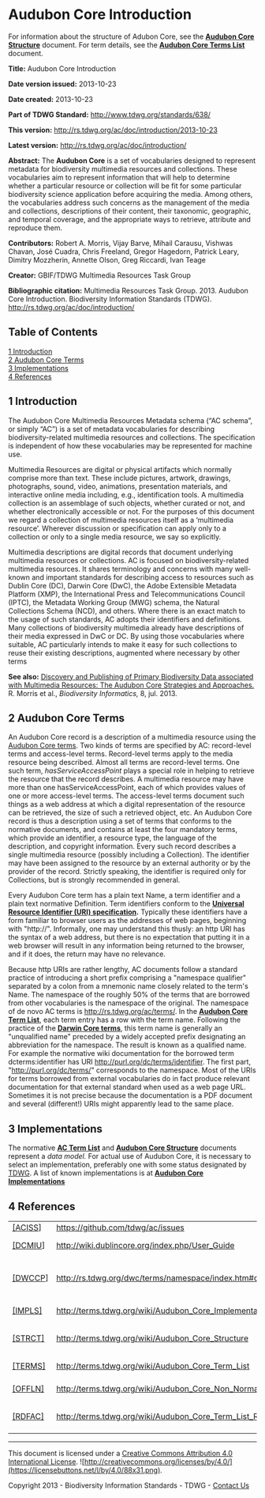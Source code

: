 
<a id="top"></a>

# Audubon Core Introduction

For information about the structure of Adubon Core, see the **[Audubon
Core Structure](structure.md)** document.  For term details, see the **[Audubon Core Terms List](termlist.md)** document.

**Title:** Audubon Core Introduction

**Date version issued:** 2013-10-23

**Date created:** 2013-10-23

**Part of TDWG Standard:** http://www.tdwg.org/standards/638/

**This version:** http://rs.tdwg.org/ac/doc/introduction/2013-10-23

**Latest version:** http://rs.tdwg.org/ac/doc/introduction/

**Abstract:** The **Audubon Core** is a set of vocabularies designed to represent
metadata for biodiversity multimedia resources and collections. These
vocabularies aim to represent information that will help to determine
whether a particular resource or collection will be fit for some
particular biodiversity science application before acquiring the media.
Among others, the vocabularies address such concerns as the management
of the media and collections, descriptions of their content, their
taxonomic, geographic, and temporal coverage, and the appropriate ways
to retrieve, attribute and reproduce them.

**Contributors:** Robert A. Morris, Vijay Barve, Mihail Carausu, Vishwas
Chavan, José Cuadra, Chris Freeland, Gregor Hagedorn, Patrick Leary,
Dimitry Mozzherin, Annette Olson, Greg Riccardi, Ivan Teage

**Creator:** GBIF/TDWG Multimedia Resources Task Group

**Bibliographic citation:** Multimedia Resources Task Group. 2013. Audubon Core Introduction. Biodiversity Information Standards (TDWG). http://rs.tdwg.org/ac/doc/introduction/

## Table of Contents

<a href='#Introduction'>1 Introduction</a><br/>
<a href='#Audubon_Core_Terms'>2 Audubon Core Terms</a><br/>
<a href='#Implementations'>3 Implementations</a><br/>
<a href='#References'>4 References</a><br/>

## <a id="Introduction">1 Introduction</a>

The Audubon Core Multimedia Resources Metadata schema (“AC schema”, or
simply “AC”) is a set of metadata vocabularies for describing
biodiversity-related multimedia resources and collections. The
specification is independent of how these vocabularies may be
represented for machine use.

Multimedia Resources are digital or physical artifacts which normally
comprise more than text. These include pictures, artwork, drawings,
photographs, sound, video, animations, presentation materials, and
interactive online media including, e.g., identification tools. A
multimedia collection is an assemblage of such objects, whether curated
or not, and whether electronically accessible or not. For the purposes
of this document we regard a collection of multimedia resources itself
as a ‘multimedia resource’. Wherever discussion or specification can
apply only to a collection or only to a single media resource, we say so
explicitly.

Multimedia descriptions are digital records that document underlying
multimedia resources or collections. AC is focused on
biodiversity-related multimedia resources. It shares terminology and
concerns with many well-known and important standards for describing
access to resources such as Dublin Core (DC), Darwin Core (DwC), the
Adobe Extensible Metadata Platform (XMP), the International Press and
Telecommunications Council (IPTC), the Metadata Working Group (MWG)
schema, the Natural Collections Schema (NCD), and others. Where there is
an exact match to the usage of such standards, AC adopts their
identifiers and definitions. Many collections of biodiversity multimedia
already have descriptions of their media expressed in DwC or DC. By
using those vocabularies where suitable, AC particularly intends to make
it easy for such collections to reuse their existing descriptions,
augmented where necessary by other
terms

**See also:** [Discovery and Publishing of Primary Biodiversity Data
associated with Multimedia Resources: The Audubon Core Strategies and
Approaches.](https://journals.ku.edu/index.php/jbi/article/view/4117) R.
Morris et al., *Biodiversity Informatics,* 8, jul. 2013.

## <a id="Audubon_Core_Terms">2 Audubon Core Terms</a>

An Audubon Core record is a description of a multimedia resource using
the [Audubon Core terms](termlist.md). Two kinds
of terms are specified by AC: record-level terms and access-level terms.
Record-level terms apply to the media resource being described. Almost
all terms are record-level terms. One such term, *hasServiceAccessPoint*
plays a special role in helping to retrieve the resource that the record
describes. A multimedia resource may have more than one
hasServiceAccessPoint, each of which provides values of one or more
access-level terms. The access-level terms document such things as a web
address at which a digital representation of the resource can be
retrieved, the size of such a retrieved object, etc. An Audubon Core
record is thus a description using a set of terms that conforms to the
normative documents, and contains at least the four mandatory terms,
which provide an identifier, a resource type, the language of the
description, and copyright information. Every such record describes a
single multimedia resource (possibly including a Collection). The
identifier may have been assigned to the resource by an external
authority or by the provider of the record. Strictly speaking, the
identifier is required only for Collections, but is strongly recommended
in general.

Every Audubon Core term has a plain text Name, a term identifier and a
plain text normative Definition. Term identifiers conform to the
**[Universal Resource Identifier (URI)
specification](http://tools.ietf.org/html/rfc2616#section-3.2).**
Typically these identifiers have a form familiar to browser users as the
addresses of web pages, beginning with "http://". Informally, one may
understand this thusly: an http URI has the syntax of a web address, but
there is no expectation that putting it in a web browser will result in
any information being returned to the browser, and if it does, the
return may have no relevance.

Because http URIs are rather lengthy, AC documents follow a standard
practice of introducing a short prefix comprising a "namespace
qualifier" separated by a colon from a mnemonic name closely related to
the term's Name. The namespace of the roughly 50% of the terms that are
borrowed from other vocabularies is the namespace of the original. The
namespace of de novo AC terms is <http://rs.tdwg.org/ac/terms/>. In the **[Audubon Core Term List](termlist.md)**, each
term entry has a row with the term name. Following the practice of the
**[Darwin Core terms](http://rs.tdwg.org/dwc/terms/)**, this term name
is generally an "unqualified name" preceded by a widely accepted prefix
designating an abbreviation for the namespace. The result is known as a
qualified name. For example the normative wiki documentation for the
borrowed term dcterms:identifier has URI
<http://purl.org/dc/terms/identifier>. The first part,
"<http://purl.org/dc/terms/>" corresponds to the namespace. Most of the
URIs for terms borrowed from external vocabularies do in fact produce
relevant documentation for that external standard when used as a web
page URL. Sometimes it is not precise because the documentation is a PDF
document and several (different\!) URIs might apparently lead
to the same place.

## <a id="Implementations">3 Implementations</a>

The normative **[AC Term List](termlist.md)** and
**[Audubon Core Structure](structure.md)**
documents represent a *data model.* For actual use of Audubon Core, it
is necessary to select an implementation, preferably one with some
status designated by [TDWG](http://www.tdwg.org/). A list of known
implementations is at **[Audubon Core
Implementations](https://terms.tdwg.org/wiki/Audubon_Core_Implementations)**

## <a id="References">4 References</a>

|                                                                                              |                                                                     |                                                |
| -------------------------------------------------------------------------------------------- | ------------------------------------------------------------------- | ---------------------------------------------- |
| [\[ACISS](https://github.com/tdwg/ac/issues)\]                                               | <https://github.com/tdwg/ac/issues>                                 | AC issue tracker                               |
| [\[DCMIU](http://wiki.dublincore.org/index.php/User_Guide)\]                                 | <http://wiki.dublincore.org/index.php/User_Guide>                   | Dublin Core User Guide                         |
| [\[DWCCP](http://rs.tdwg.org/dwc/terms/namespace/index.htm#classesofchanges)\]               | <http://rs.tdwg.org/dwc/terms/namespace/index.htm#classesofchanges> | Darwin Core change policy; also followed by AC |
| [\[IMPLS\]](/wiki/Audubon_Core_Implementations "Audubon Core Implementations")               | <http://terms.tdwg.org/wiki/Audubon_Core_Implementations>           | Known AC implementations                       |
| [\[STRCT\]](/wiki/Audubon_Core_Structure "Audubon Core Structure")                           | <http://terms.tdwg.org/wiki/Audubon_Core_Structure>                 | Normative introduction to AC structure         |
| [\[TERMS\]](/wiki/Audubon_Core_Term_List "Audubon Core Term List")                           | <http://terms.tdwg.org/wiki/Audubon_Core_Term_List>                 | Normative Term List                            |
| [\[OFFLN\]](/wiki/Audubon_Core_Non_Normative_Document "Audubon Core Non Normative Document") | <http://terms.tdwg.org/wiki/Audubon_Core_Non_Normative_Document>    | Non-normative AC documents                     |
| [\[RDFAC\]](/wiki/Audubon_Core_Term_List_RDF_Version "Audubon Core Term List RDF Version")   | <http://terms.tdwg.org/wiki/Audubon_Core_Term_List_RDF_Version>     | Example simple RDF Implementation              |

-----------------
This document is licensed under a [Creative Commons Attribution 4.0 International License](http://creativecommons.org/licenses/by/4.0/). ![http://creativecommons.org/licenses/by/4.0/](https://licensebuttons.net/l/by/4.0/88x31.png).

Copyright 2013 - Biodiversity Information Standards - TDWG - [Contact Us](http://www.tdwg.org/about-tdwg/contact-us/)
